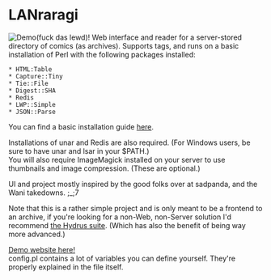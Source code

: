 LANraragi
============

![Demo(fuck das lewd)!](http://a.pomf.se/exeirx.jpg "")
Web interface and reader for a server-stored directory of comics (as archives).
Supports tags, and runs on a basic installation of Perl with the following packages installed:  

	* HTML:Table  
	* Capture::Tiny  	
	* Tie::File
	* Digest::SHA
	* Redis
	* LWP::Simple
	* JSON::Parse
	
You can find a basic installation guide [here](https://github.com/Difegue/LANraragi/blob/master/Install.md).
	
Installations of unar and Redis are also required. (For Windows users, be sure to have unar and lsar in your $PATH.)  
You will also require ImageMagick installed on your server to use thumbnails and image compression. (These are optional.)



UI and project mostly inspired by the good folks over at sadpanda, and the Wani takedowns. ;_;7

Note that this is a rather simple project and is only meant to be a frontend to an archive, if you're looking for a non-Web, non-Server solution I'd recommend [the Hydrus suite](http://github.com/hydrusnetwork).
(Which has also the benefit of being way more advanced.)

[Demo website here!](http://maximumlewd.science)  
config.pl contains a lot of variables you can define yourself. They're properly explained in the file itself.
